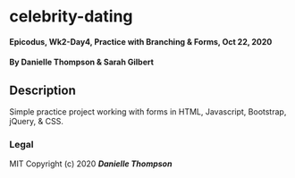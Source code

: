 # celebrity-dating

#### Epicodus, Wk2-Day4, Practice with Branching & Forms, Oct 22, 2020

#### By Danielle Thompson & Sarah Gilbert

## Description

Simple practice project working with forms in HTML, Javascript, Bootstrap, jQuery, & CSS. 

### Legal 

MIT Copyright (c) 2020 **_Danielle Thompson_**
